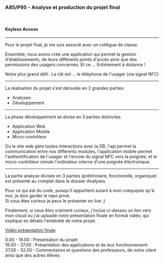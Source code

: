 <h3>A85/P95 - Analyse et production du projet final</h3> <br>
<h4>Keyless Access</h4>
<hr>

Pour le projet final, je me suis associé avec un collègue de classe. <br>

Ensemble, nous avons créé une application qui permet la gestion d'établissements, de leurs différents points d'accès ainsi que des permissions des usagers concernés. Et ce ... Entièrement à distance !<br>  

Notre plus grand défi : La clé est ... le téléphone de l'usager (via signal NFC)<br>

<hr>

La réalisation du projet s'est déroulée en 2 grandes parties
<ul>
    <li>Analyses</li>
    <li>Développement</li>
</ul>

<hr>

La phase développement se divise en 3 parties distinctes
<ul>
    <li>Application Web</li>
    <li>Application Mobile</li>
    <li>Micro-contrôleur</li>
</ul>
Ou le site web gère toutes interactions avec la DB, l'api permet la communication entre nos différents modules, l'application mobile permet l'authentification de l'usager et l'envoie du signal NFC vers la poignée, et le micro-contrôleur simule l'ordinateur interne d'une poignée éléctronique.

<hr>

La partie analyse divisée en 3 parties (préliminaire, fonctionelle, organique) est présente au complet dans le dossier Analyses <br>

Pour ce qui est du code, puisqu'il appartient autant à mon coéquipier qu'à moi, je dois garder le repo privé. <br>
Si vous êtes curieux je peux le présenter en live ;) <br> 

Finalement, si vous êtes vraiment curieux, j'inclue ci-dessou un lien vers mon cloud ou j'ai uploadé notre présentation finale en format vidéo, qui explique en détails l'entièreté de notre projet. <br>

<a href="https://drive.google.com/drive/folders/1lCH-bVsEPoWix0t3zDL6JuZslioF00EW">Vidéo présentation finale</a>

0.00 - 19.00 : Présentation du projet <br>
19.00 - 37.00 : Présentation des applications et de leur fonctionnement <br>
37.00 - 52.00 : Commentaires et questions des professeurs, de notre client ainsi que des autres élèves <br>



